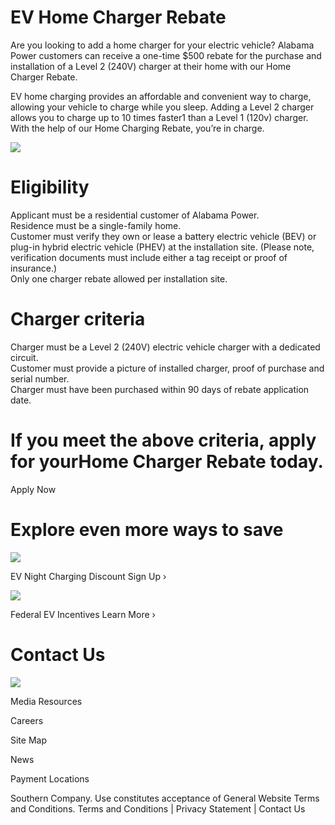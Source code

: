 # EV Home Charger Rebate  

Are you looking to add a home charger for your electric vehicle? Alabama Power customers can receive a one-time $\$500$ rebate for the purchase and installation of a Level 2 (240V) charger at their home with our Home Charger Rebate.  

EV home charging provides an affordable and convenient way to charge, allowing your vehicle to charge while you sleep. Adding a Level 2 charger allows you to charge up to 10 times faster1 than a Level 1 (120v) charger. With the help of our Home Charging Rebate, you’re in charge.  

![](images/5cb3cfb0d7ff0be02d61da16d5aacd5d86b4cda8ecf62f221319734ed920575b.jpg)  

# Eligibility  

Applicant must be a residential customer of Alabama Power.   
Residence must be a single-family home.   
Customer must verify they own or lease a battery electric vehicle (BEV) or plug-in hybrid electric vehicle (PHEV) at the installation site.  (Please note, verification documents must include either a tag receipt or proof of insurance.)   
Only one charger rebate allowed per installation site.  

# Charger criteria  

Charger must be a Level 2 (240V) electric vehicle charger with a dedicated circuit.   
Customer must provide a picture of installed charger, proof of purchase and serial number.   
Charger must have been purchased within 90 days of rebate application date.  

# If you meet the above criteria, apply for your​Home Charger Rebate today.  

Apply Now  

# Explore even more ways to save  

![](images/2a56475df5d09de50b71d9c7abb6ee549a3d70695e379c02dd5579b7cb7cc9c7.jpg)  

EV Night Charging Discount Sign Up ›  

![](images/4c095944ca94b8f532eebb9289f3cc2808b9ce1334dbc263192b459beba558b9.jpg)  

Federal EV Incentives Learn More ›  

# Contact Us  

![](images/2ac2fee3ba592c281ea1044f2c72f94d92c2265f10d4ee47416994989b60f5e1.jpg)  

Media Resources  

Careers  

Site Map  

News  

Payment Locations  

Southern Company. Use constitutes acceptance of General Website Terms and Conditions. Terms and Conditions | Privacy Statement | Contact Us  